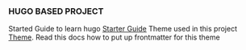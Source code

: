 
### HUGO BASED PROJECT

Started Guide to learn hugo [Starter Guide][1]
Theme used in this project [Theme][2]. Read this docs how to put up frontmatter for this theme


[1]: https://gohugo.io/getting-started/quick-start/
[2]: https://github.com/jesselau76/hugo-w3-simple
